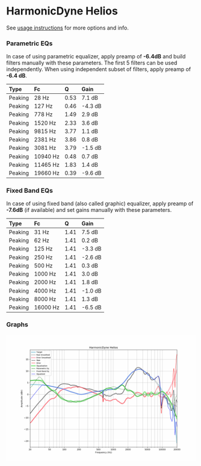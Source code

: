 # HarmonicDyne Helios
See [usage instructions](https://github.com/jaakkopasanen/AutoEq#usage) for more options and info.

### Parametric EQs
In case of using parametric equalizer, apply preamp of **-6.4dB** and build filters manually
with these parameters. The first 5 filters can be used independently.
When using independent subset of filters, apply preamp of **-6.4 dB**.

| Type    | Fc       |    Q | Gain    |
|:--------|:---------|:-----|:--------|
| Peaking | 28 Hz    | 0.53 | 7.1 dB  |
| Peaking | 127 Hz   | 0.46 | -4.3 dB |
| Peaking | 778 Hz   | 1.49 | 2.9 dB  |
| Peaking | 1520 Hz  | 2.33 | 3.6 dB  |
| Peaking | 9815 Hz  | 3.77 | 1.1 dB  |
| Peaking | 2381 Hz  | 3.86 | 0.8 dB  |
| Peaking | 3081 Hz  | 3.79 | -1.5 dB |
| Peaking | 10940 Hz | 0.48 | 0.7 dB  |
| Peaking | 11465 Hz | 1.83 | 1.4 dB  |
| Peaking | 19660 Hz | 0.39 | -9.6 dB |

### Fixed Band EQs
In case of using fixed band (also called graphic) equalizer, apply preamp of **-7.6dB**
(if available) and set gains manually with these parameters.

| Type    | Fc       |    Q | Gain    |
|:--------|:---------|:-----|:--------|
| Peaking | 31 Hz    | 1.41 | 7.5 dB  |
| Peaking | 62 Hz    | 1.41 | 0.2 dB  |
| Peaking | 125 Hz   | 1.41 | -3.3 dB |
| Peaking | 250 Hz   | 1.41 | -2.6 dB |
| Peaking | 500 Hz   | 1.41 | 0.3 dB  |
| Peaking | 1000 Hz  | 1.41 | 3.0 dB  |
| Peaking | 2000 Hz  | 1.41 | 1.8 dB  |
| Peaking | 4000 Hz  | 1.41 | -1.0 dB |
| Peaking | 8000 Hz  | 1.41 | 1.3 dB  |
| Peaking | 16000 Hz | 1.41 | -6.5 dB |

### Graphs
![](./HarmonicDyne%20Helios.png)